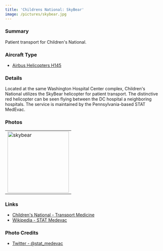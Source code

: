 ```yaml
---
title: 'Childrens National: SkyBear'
image: /pictures/skybear.jpg
---
```


### Summary 

Patient transport for Children's National.  

### Aircraft Type
* [Airbus Helicopters H145](https://en.wikipedia.org/wiki/Eurocopter_EC145)

### Details 

Located at the same Washington Hospital Center complex, Children's National utilizes the SkyBear helicopter for patient transport.  The distinctive red helicopter can be seen flying between the DC hospital a neighboring hospitals.  The service is maintained by the Pennsylvania-based STAT MedEvac.  


### Photos 

<table style="width:100%">
  <tr>
        <td><img src="https://helicoptersofdc.com/pictures/skybear.jpg" alt="skybear" width="200"></td>
    </tr>
  </table>

### Links
* [Children's National - Transport Medicine](https://childrensnational.org/departments/transport-medicine)
* [Wikipedia - STAT Medevac](https://en.wikipedia.org/wiki/STAT_Medevac)

### Photo Credits
* [Twitter - @stat_medevac](https://twitter.com/stat_medevac/status/817390049927036928)
